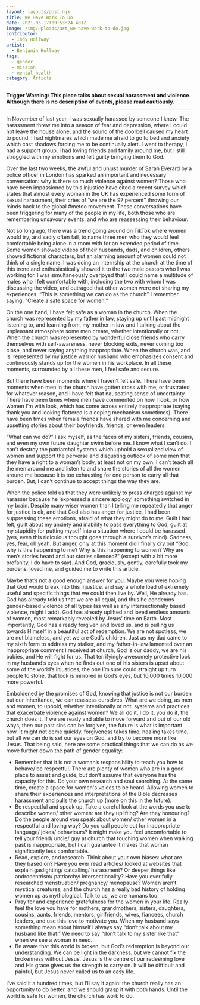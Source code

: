 ```yaml
---
layout: layouts/post.njk
title: We Have Work To Do
date: 2021-03-17T09:53:24.401Z
image: /img/uploads/art_we-have-work-to-do.jpg
contributor:
  - Indy Hollway
artist:
  - Benjamin Hollway
tags:
  - gender
  - mission
  - mental_health
category: Article
---
```

**Trigger Warning: This piece talks about sexual harassment and violence.** **Although there is no description of events, please read cautiously.** 

- - -

In November of last year, I was sexually harassed by someone I knew. The harassment threw me into a season of fear and depression, where I could not leave the house alone, and the sound of the doorbell caused my heart to pound. I had nightmares which made me afraid to go to bed and anxiety which cast shadows forcing me to be continually alert. I went to therapy, I had a support group, I had loving friends and family around me, but I still struggled with my emotions and felt guilty bringing them to God. 

Over the last two weeks, the awful and unjust murder of Sarah Everard by a police officer in London has sparked an important and necessary conversation: why is there so much violence against women? Those who have been impassioned by this injustice have cited a recent survey which states that almost every woman in the UK has experienced some form of sexual harassment, their cries of “we are the 97 percent” throwing our minds back to the global #metoo movement. These conversations have been triggering for many of the people in my life, both those who are remembering unsavoury events, and who are reassessing their behaviour. 

Not so long ago, there was a trend going around on TikTok where women would try, and sadly often fail, to name three men who they would feel comfortable being alone in a room with for an extended period of time. Some women showed videos of their husbands, dads, and children, others showed fictional characters, but an alarming amount of women could not think of a single name. I was doing an internship at the church at the time of this trend and enthusiastically showed it to the two male pastors who I was working for. I was simultaneously overjoyed that I could name a multitude of males who I felt comfortable with, including the two with whom I was discussing the video, and outraged that other women were not sharing my experiences. 
“This is something we can do as the church” I remember saying. “Create a safe space for women.” 

On the one hand, I have felt safe as a woman in the church. When the church was represented by my father in law, staying up until past midnight listening to, and learning from, my mother in law and I talking about the unpleasant atmosphere some men create, whether intentionally or not. When the church was represented by wonderful close friends who carry themselves with self-awareness, never blocking exits, never coming too close, and never saying anything inappropriate. When the church was, and is, represented by my justice warrior husband who emphasizes consent and continuously stands up for the women in his workplace. In all these moments, surrounded by all these men, I feel safe and secure. 

But there have been moments where I haven’t felt safe. There have been moments when men in the church have gotten cross with me, or frustrated, for whatever reason, and I have felt that nauseating sense of uncertainty. There have been times where men have commented on how I look, or how women I’m with look, which has come across entirely inappropriate (saying thank you and looking flattered is a coping mechanism sometimes). There have been times when female friends have shared with me concerning and upsetting stories about their boyfriends, friends, or even leaders. 

“What can we do?” I ask myself, as the faces of my sisters, friends, cousins, and even my own future daughter swim before me. I know what I can’t do. I can’t destroy the patriarchal systems which uphold a sexualized view of women and support the perverse and disgusting outlook of some men that they have a right to a woman’s body, at least not on my own. I can’t teach all the men around me and listen to and share the stories of all the women around me because it is too exhausting for one person to carry all that burden. But, I can’t continue to accept things the way they are. 

When the police told us that they were unlikely to press charges against my harasser because he ‘expressed a sincere apology’ something switched in my brain. Despite many wiser women than I telling me repeatedly that anger for justice is ok, and that God also has anger for justice, I had been suppressing these emotions, afraid of what they might do to me. Guilt I had felt, guilt about my anxiety and inability to pass everything to God, guilt at my stupidity for putting myself into a situation where I could be harassed (yes, even this ridiculous thought goes through a survivor’s mind). Sadness, yes, fear, oh yeah. But anger, only at this moment did I finally cry out “God, why is this happening to me? Why is this happening to women? Why are men’s stories heard and our stories silenced?” (except with a bit more profanity, I do have to say). And God, graciously, gently, carefully took my burdens, loved me, and guided me to write this article. 

Maybe that’s not a good enough answer for you. Maybe you were hoping that God would break into this injustice, and say a whole load of extremely useful and specific things that we could then live by. Well, He already has. God has already told us that we are all equal, and thus he condemns gender-based violence of all types (as well as any intersectionally based violence, might I add). God has already uplifted and loved endless amounts of women, most remarkably revealed by Jesus’ time on Earth. Most importantly, God has already forgiven and loved us, and is pulling us towards Himself in a beautiful act of redemption. We are not spotless, we are not blameless, and yet we are God’s children. Just as my dad came to my sixth form to address my stalker, and my father-in-law lamented over an inappropriate comment I received at church, God is our daddy, we are his babies, and He will fight for us. That terrifyingly awesomely protective look in my husband’s eyes when he finds out one of his sisters is upset about some of the world’s injustices, the one I’m sure could straight up turn people to stone, that look is mirrored in God’s eyes, but 10,000 times 10,000 more powerful. 

Emboldened by the promises of God, knowing that justice is not our burden but our inheritance, we can reassess ourselves. What are we doing, as men and women, to uphold, whether intentionally or not, systems and practices that exacerbate violence against women? We all do it, I do it, you do it, the church does it. If we are ready and able to move forward and out of our old ways, then our past sins can be forgiven, the future is what is important now. It might not come quickly, forgiveness takes time, healing takes time, but all we can do is set our eyes on God, and try to become more like Jesus. That being said, here are some practical things that we can do as we move further down the path of gender equality:

* Remember that it is not a woman’s responsibility to teach you how to behave/ be respectful. There are plenty of women who are in a good place to assist and guide, but don’t assume that everyone has the capacity for this. Do your own research and soul searching. At the same time, create a space for women's voices to be heard. Allowing women to share their experiences and interpretations of the Bible decreases harassment and pulls the church up (more on this in the future). 
* Be respectful and speak up. Take a careful look at the words you use to describe women/ other women: are they uplifting? Are they honouring? Do the people around you speak about women/ other women in a respectful and loving way? Do you call people out for inappropriate language/ jokes/ behaviours? It might make you feel uncomfortable to tell your friend/ uncle/ guy at church that touching women when walking past is inappropriate, but I can guarantee it makes that woman significantly less comfortable.
* Read, explore, and research. Think about your own biases: what are they based on? Have you ever read articles/ looked at websites that explain gaslighting/ catcalling/ harassment? Or deeper things like androcentrism/ patriarchy/ intersectionality? Have you ever fully researched menstruation/ pregnancy/ menopause? Women aren’t mystical creatures, and the church has a really bad history of holding women up as mythological. Talk to us, we are humans too. 
* Pray for and experience gratefulness for the women in your life. Really feel the love you have for mothers, grandmothers, sisters, daughters, cousins, aunts, friends, mentors, girlfriends, wives, fiancees, church leaders, and use this love to motivate you. When my husband says something mean about himself I always say “don’t talk about my husband like that.” We need to say “don’t talk to my sister like that” when we see a woman in need. 
* Be aware that this world is broken, but God’s redemption is beyond our understanding. We can be light in the darkness, but we cannot fix the brokenness without Jesus. Jesus is the centre of our redeeming love and His grace gives us the strength to carry on. It will be difficult and painful, but Jesus never called us to an easy life. 

I’ve said it a hundred times, but I’ll say it again: the church really has an opportunity to do better, and we should grasp it with both hands. Until the world is safe for women, the church has work to do.